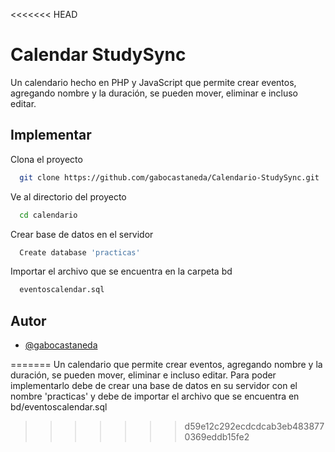 <<<<<<< HEAD

# Calendar StudySync

Un calendario hecho en PHP y JavaScript que permite crear eventos, agregando nombre y la duración, se pueden mover, eliminar e incluso editar.


## Implementar

Clona el proyecto

```bash
  git clone https://github.com/gabocastaneda/Calendario-StudySync.git
```

Ve al directorio del proyecto

```bash
  cd calendario
```

Crear base de datos en el servidor 

```bash
  Create database 'practicas'
```

Importar el archivo que se encuentra en la carpeta bd

```bash
  eventoscalendar.sql
```


## Autor

- [@gabocastaneda](https://github.com/gabocastaneda)

=======
Un calendario que permite crear eventos, agregando nombre y la duración, se pueden mover, eliminar e incluso editar.
Para poder implementarlo debe de crear una base de datos en su servidor con el nombre 'practicas' y debe de importar el archivo que se encuentra en bd/eventoscalendar.sql
>>>>>>> d59e12c292ecdcdcab3eb4838770369eddb15fe2
